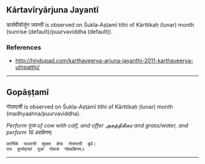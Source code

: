 ## Kārtavīryārjuna Jayantī
कार्तवीर्यार्जुन जयन्ती is observed on Śukla-Aṣṭamī tithi of Kārttikaḥ (lunar) month (sunrise (default)/puurvaviddha (default)).


### References
* http://hindupad.com/karthaveerya-arjuna-jayanthi-2011-karthaveerya-uthpatthi/


---
## Gopāṣṭamī
गोपाष्टमी is observed on Śukla-Aṣṭamī tithi of Kārttikaḥ (lunar) month (madhyaahna/puurvaviddha).

_Perform पूजा of cow with calf, and offer அகத்திகீரை and grass/water, and perform 16 प्रदक्षिणम्._

```
कार्त्तिके  याऽष्टमी  शुक्ला  ज्ञेया  गोपाष्टमी  बुधै।
तत्र  कुर्याद्गवां  पूजां  गोग्रासं  गोप्रदक्षिणम्॥
```

---
